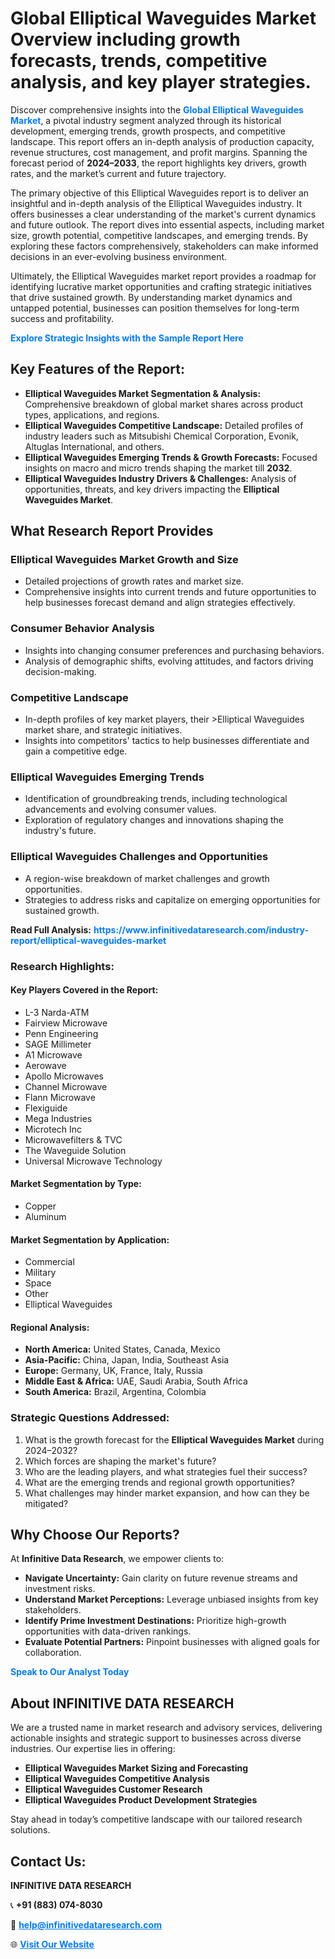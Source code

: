 <h1>Global Elliptical Waveguides Market Overview including growth forecasts, trends, competitive analysis, and key player strategies.</h1>
<p>
Discover comprehensive insights into the 
<a href="https://www.infinitivedataresearch.com/industry-report/elliptical-waveguides-market" rel="dofollow" style="color: #007BFF; text-decoration: none;"><strong>Global Elliptical Waveguides Market</strong></a>, a pivotal industry segment analyzed through its historical development, emerging trends, growth prospects, and competitive landscape. This report offers an in-depth analysis of production capacity, revenue structures, cost management, and profit margins. Spanning the forecast period of <strong>2024–2033</strong>, the report highlights key drivers, growth rates, and the market’s current and future trajectory.
</p>
<p>
The primary objective of this Elliptical Waveguides report is to deliver an insightful and in-depth analysis of the Elliptical Waveguides industry. It offers businesses a clear understanding of the market's current dynamics and future outlook. The report dives into essential aspects, including market size, growth potential, competitive landscapes, and emerging trends. By exploring these factors comprehensively, stakeholders can make informed decisions in an ever-evolving business environment.
</p>
<p>
Ultimately, the Elliptical Waveguides market report provides a roadmap for identifying lucrative market opportunities and crafting strategic initiatives that drive sustained growth. By understanding market dynamics and untapped potential, businesses can position themselves for long-term success and profitability.
</p>
<p>
<a href="https://www.infinitivedataresearch.com/request-sample/reportId=110410" style="color: #007BFF; text-decoration: none;"><strong>Explore Strategic Insights with the Sample Report Here</strong></a>
</p>

<h2>Key Features of the Report:</h2>
<ul>
<li><strong>Elliptical Waveguides Market Segmentation & Analysis:</strong> Comprehensive breakdown of global market shares across product types, applications, and regions.</li>
<li><strong>Elliptical Waveguides Competitive Landscape:</strong> Detailed profiles of industry leaders such as Mitsubishi Chemical Corporation, Evonik, Altuglas International, and others.</li>
<li><strong>Elliptical Waveguides Emerging Trends & Growth Forecasts:</strong> Focused insights on macro and micro trends shaping the market till <strong>2032</strong>.</li>
<li><strong>Elliptical Waveguides Industry Drivers & Challenges:</strong> Analysis of opportunities, threats, and key drivers impacting the <strong>Elliptical Waveguides Market</strong>.</li>
</ul>

<h2>What Research Report Provides</h2>
<h3>Elliptical Waveguides Market Growth and Size</h3>
<ul>
<li>Detailed projections of growth rates and market size.</li>
<li>Comprehensive insights into current trends and future opportunities to help businesses forecast demand and align strategies effectively.</li>
</ul>

<h3>Consumer Behavior Analysis</h3>
<ul>
<li>Insights into changing consumer preferences and purchasing behaviors.</li>
<li>Analysis of demographic shifts, evolving attitudes, and factors driving decision-making.</li>
</ul>

<h3>Competitive Landscape</h3>
<ul>
<li>In-depth profiles of key market players, their >Elliptical Waveguides market share, and strategic initiatives.</li>
<li>Insights into competitors' tactics to help businesses differentiate and gain a competitive edge.</li>
</ul>

<h3>Elliptical Waveguides Emerging Trends</h3>
<ul>
<li>Identification of groundbreaking trends, including technological advancements and evolving consumer values.</li>
<li>Exploration of regulatory changes and innovations shaping the industry's future.</li>
</ul>

<h3>Elliptical Waveguides Challenges and Opportunities</h3>
<ul>
<li>A region-wise breakdown of market challenges and growth opportunities.</li>
<li>Strategies to address risks and capitalize on emerging opportunities for sustained growth.</li>
</ul>
<p><strong>Read Full Analysis:</strong> <a href="https://www.infinitivedataresearch.com/industry-report/elliptical-waveguides-market" rel="dofollow" style="color: #007BFF; text-decoration: none;"><strong>https://www.infinitivedataresearch.com/industry-report/elliptical-waveguides-market</strong></a></p>
<h3>Research Highlights:</h3>
<h4>Key Players Covered in the Report:</h4>
<ul><li>L-3 Narda-ATM</li><li>Fairview Microwave</li><li>Penn Engineering</li><li>SAGE Millimeter</li><li>A1 Microwave</li><li>Aerowave</li><li>Apollo Microwaves</li><li>Channel Microwave</li><li>Flann Microwave</li><li>Flexiguide</li><li>Mega Industries</li><li>Microtech Inc</li><li>Microwavefilters &amp; TVC</li><li>The Waveguide Solution</li><li>Universal Microwave Technology</li></ul>
<h4>Market Segmentation by Type:</h4>
<ul><li>Copper</li><li>Aluminum</li></ul>
<h4>Market Segmentation by Application:</h4>
<ul><li>Commercial</li><li>Military</li><li>Space</li><li>Other</li><li>Elliptical Waveguides</li></ul>

<h4>Regional Analysis:</h4>
<ul>
<li><strong>North America:</strong> United States, Canada, Mexico</li>
<li><strong>Asia-Pacific:</strong> China, Japan, India, Southeast Asia</li>
<li><strong>Europe:</strong> Germany, UK, France, Italy, Russia</li>
<li><strong>Middle East & Africa:</strong> UAE, Saudi Arabia, South Africa</li>
<li><strong>South America:</strong> Brazil, Argentina, Colombia</li>
</ul>

<h3>Strategic Questions Addressed:</h3>
<ol>
<li>What is the growth forecast for the <strong>Elliptical Waveguides Market</strong> during 2024–2032?</li>
<li>Which forces are shaping the market's future?</li>
<li>Who are the leading players, and what strategies fuel their success?</li>
<li>What are the emerging trends and regional growth opportunities?</li>
<li>What challenges may hinder market expansion, and how can they be mitigated?</li>
</ol>

<h2>Why Choose Our Reports?</h2>
<p>At <strong>Infinitive Data Research</strong>, we empower clients to:</p>
<ul>
<li><strong>Navigate Uncertainty:</strong> Gain clarity on future revenue streams and investment risks.</li>
<li><strong>Understand Market Perceptions:</strong> Leverage unbiased insights from key stakeholders.</li>
<li><strong>Identify Prime Investment Destinations:</strong> Prioritize high-growth opportunities with data-driven rankings.</li>
<li><strong>Evaluate Potential Partners:</strong> Pinpoint businesses with aligned goals for collaboration.</li>
</ul>
<p><a href="https://www.infinitivedataresearch.com/industry-report/elliptical-waveguides-market" rel="dofollow" style="color: #007BFF; text-decoration: none;"><strong>Speak to Our Analyst Today</strong></a></p>

<h2>About INFINITIVE DATA RESEARCH</h2>
<p>We are a trusted name in market research and advisory services, delivering actionable insights and strategic support to businesses across diverse industries. Our expertise lies in offering:</p>
<ul>
<li><strong>Elliptical Waveguides Market Sizing and Forecasting</strong></li>
<li><strong>Elliptical Waveguides Competitive Analysis</strong></li>
<li><strong>Elliptical Waveguides Customer Research</strong></li>
<li><strong>Elliptical Waveguides Product Development Strategies</strong></li>
</ul>
<p>Stay ahead in today’s competitive landscape with our tailored research solutions.</p>

<h2>Contact Us:</h2>
<p><strong>INFINITIVE DATA RESEARCH</strong></p>
<p>📞 <strong>+91 (883) 074-8030</strong></p>
<p>📧 <strong><a href="mailto:help@infinitivedataresearch.com" style="color: #007BFF;">help@infinitivedataresearch.com</a></strong></p>
<p>🌐 <strong><a href="https://www.infinitivedataresearch.com" rel="dofollow" style="color: #007BFF;">Visit Our Website</a></strong></p>